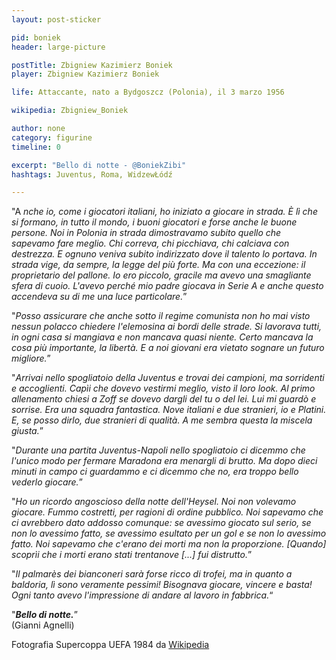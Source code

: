 ```yaml
---
layout: post-sticker

pid: boniek
header: large-picture

postTitle: Zbigniew Kazimierz Boniek
player: Zbigniew Kazimierz Boniek

life: Attaccante, nato a Bydgoszcz (Polonia), il 3 marzo 1956

wikipedia: Zbigniew_Boniek

author: none
category: figurine
timeline: 0

excerpt: "Bello di notte - @BoniekZibi"
hashtags: Juventus, Roma, WidzewŁódź

---
```

"A _nche io, come i giocatori italiani, ho iniziato a giocare in strada. È lì che si formano, in tutto il mondo, i buoni giocatori e forse anche le buone persone. Noi in Polonia in strada dimostravamo subito quello che sapevamo fare meglio. Chi correva, chi picchiava, chi calciava con destrezza. E ognuno veniva subito indirizzato dove il talento lo portava. In strada vige, da sempre, la legge del più forte. Ma con una eccezione: il proprietario del pallone. Io ero piccolo, gracile ma avevo una smagliante sfera di cuoio. L'avevo perché mio padre giocava in Serie A e anche questo accendeva su di me una luce particolare._”


"_Posso assicurare che anche sotto il regime comunista non ho mai visto nessun polacco chiedere l'elemosina ai bordi delle strade. Si lavorava tutti, in ogni casa si mangiava e non mancava quasi niente. Certo mancava la cosa più importante, la libertà. E a noi giovani era vietato sognare un futuro migliore._”


"_Arrivai nello spogliatoio della Juventus e trovai dei campioni, ma sorridenti e accoglienti. Capìi che dovevo vestirmi meglio, visto il loro look. Al primo allenamento chiesi a Zoff se dovevo dargli del tu o del lei. Lui mi guardò e sorrise. Era una squadra fantastica. Nove italiani e due stranieri, io e Platini. E, se posso dirlo, due stranieri di qualità. A me sembra questa la miscela giusta._”


"_Durante una partita Juventus-Napoli nello spogliatoio ci dicemmo che l'unico modo per fermare Maradona era menargli di brutto. Ma dopo dieci minuti in campo ci guardammo e ci dicemmo che no, era troppo bello vederlo giocare._”


"_Ho un ricordo angoscioso della notte dell'Heysel. Noi non volevamo giocare. Fummo costretti, per ragioni di ordine pubblico. Noi sapevamo che ci avrebbero dato addosso comunque: se avessimo giocato sul serio, se non lo avessimo fatto, se avessimo esultato per un gol e se non lo avessimo fatto. Noi sapevamo che c'erano dei morti ma non la proporzione. [Quando] scoprìi che i morti erano stati trentanove [...] fui distrutto._”


"_Il palmarès dei bianconeri sarà forse ricco di trofei, ma in quanto a baldoria, lì sono veramente pessimi! Bisognava giocare, vincere e basta! Ogni tanto avevo l'impressione di andare al lavoro in fabbrica._“


"**_Bello di notte._**”<br/>(Gianni Agnelli)

<div class="post-disclaimer">
Fotografia Supercoppa UEFA 1984 da <a href="https://it.wikipedia.org/wiki/Supercoppa_UEFA_1984" target="_blank">Wikipedia</a>
</div>
